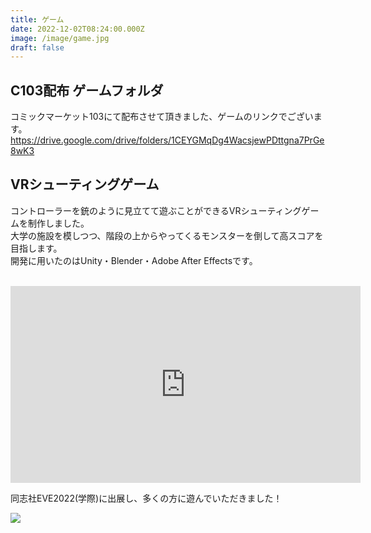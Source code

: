 ```yaml
---
title: ゲーム
date: 2022-12-02T08:24:00.000Z
image: /image/game.jpg
draft: false
---
```

## C103配布 ゲームフォルダ
コミックマーケット103にて配布させて頂きました、ゲームのリンクでございます。  
https://drive.google.com/drive/folders/1CEYGMqDg4WacsjewPDttgna7PrGe8wK3  


## VRシューティングゲーム
コントローラーを銃のように見立てて遊ぶことができるVRシューティングゲームを制作しました。  
大学の施設を模しつつ、階段の上からやってくるモンスターを倒して高スコアを目指します。  
開発に用いたのはUnity・Blender・Adobe After Effectsです。  
 ﻿ 
<iframe width="560" height="315" src="https://www.youtube.com/embed/xE4RdSFtcv4" title="YouTube video player" frameborder="0" allow="accelerometer; autoplay; clipboard-write; encrypted-media; gyroscope; picture-in-picture" allowfullscreen></iframe>
  
同志社EVE2022(学際)に出展し、多くの方に遊んでいただきました！  
  

![](/image/vr_eve.jpg)  